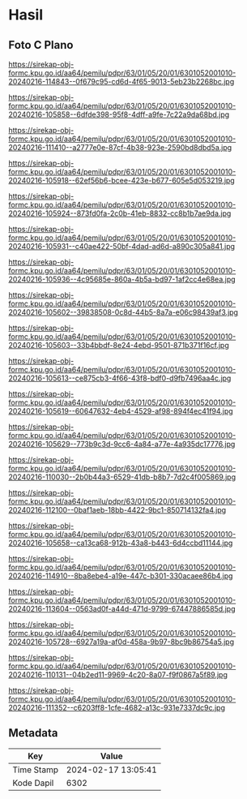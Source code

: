 # Hasil

## Foto C Plano

https://sirekap-obj-formc.kpu.go.id/aa64/pemilu/pdpr/63/01/05/20/01/6301052001010-20240216-114843--0f679c95-cd6d-4f65-9013-5eb23b2268bc.jpg

https://sirekap-obj-formc.kpu.go.id/aa64/pemilu/pdpr/63/01/05/20/01/6301052001010-20240216-105858--6dfde398-95f8-4dff-a9fe-7c22a9da68bd.jpg

https://sirekap-obj-formc.kpu.go.id/aa64/pemilu/pdpr/63/01/05/20/01/6301052001010-20240216-111410--a2777e0e-87cf-4b38-923e-2590bd8dbd5a.jpg

https://sirekap-obj-formc.kpu.go.id/aa64/pemilu/pdpr/63/01/05/20/01/6301052001010-20240216-105918--62ef56b6-bcee-423e-b677-605e5d053219.jpg

https://sirekap-obj-formc.kpu.go.id/aa64/pemilu/pdpr/63/01/05/20/01/6301052001010-20240216-105924--873fd0fa-2c0b-41eb-8832-cc8b1b7ae9da.jpg

https://sirekap-obj-formc.kpu.go.id/aa64/pemilu/pdpr/63/01/05/20/01/6301052001010-20240216-105931--c40ae422-50bf-4dad-ad6d-a890c305a841.jpg

https://sirekap-obj-formc.kpu.go.id/aa64/pemilu/pdpr/63/01/05/20/01/6301052001010-20240216-105936--4c95685e-860a-4b5a-bd97-1af2cc4e68ea.jpg

https://sirekap-obj-formc.kpu.go.id/aa64/pemilu/pdpr/63/01/05/20/01/6301052001010-20240216-105602--39838508-0c8d-44b5-8a7a-e06c98439af3.jpg

https://sirekap-obj-formc.kpu.go.id/aa64/pemilu/pdpr/63/01/05/20/01/6301052001010-20240216-105603--33b4bbdf-8e24-4ebd-9501-871b371f16cf.jpg

https://sirekap-obj-formc.kpu.go.id/aa64/pemilu/pdpr/63/01/05/20/01/6301052001010-20240216-105613--ce875cb3-4f66-43f8-bdf0-d9fb7496aa4c.jpg

https://sirekap-obj-formc.kpu.go.id/aa64/pemilu/pdpr/63/01/05/20/01/6301052001010-20240216-105619--60647632-4eb4-4529-af98-894f4ec41f94.jpg

https://sirekap-obj-formc.kpu.go.id/aa64/pemilu/pdpr/63/01/05/20/01/6301052001010-20240216-105629--773b9c3d-9cc6-4a84-a77e-4a935dc17776.jpg

https://sirekap-obj-formc.kpu.go.id/aa64/pemilu/pdpr/63/01/05/20/01/6301052001010-20240216-110030--2b0b44a3-6529-41db-b8b7-7d2c4f005869.jpg

https://sirekap-obj-formc.kpu.go.id/aa64/pemilu/pdpr/63/01/05/20/01/6301052001010-20240216-112100--0baf1aeb-18bb-4422-9bc1-850714132fa4.jpg

https://sirekap-obj-formc.kpu.go.id/aa64/pemilu/pdpr/63/01/05/20/01/6301052001010-20240216-105658--ca13ca68-912b-43a8-b443-6d4ccbd11144.jpg

https://sirekap-obj-formc.kpu.go.id/aa64/pemilu/pdpr/63/01/05/20/01/6301052001010-20240216-114910--8ba8ebe4-a19e-447c-b301-330acaee86b4.jpg

https://sirekap-obj-formc.kpu.go.id/aa64/pemilu/pdpr/63/01/05/20/01/6301052001010-20240216-113604--0563ad0f-a44d-471d-9799-67447886585d.jpg

https://sirekap-obj-formc.kpu.go.id/aa64/pemilu/pdpr/63/01/05/20/01/6301052001010-20240216-105728--6927a19a-af0d-458a-9b97-8bc9b86754a5.jpg

https://sirekap-obj-formc.kpu.go.id/aa64/pemilu/pdpr/63/01/05/20/01/6301052001010-20240216-110131--04b2ed11-9969-4c20-8a07-f9f0867a5f89.jpg

https://sirekap-obj-formc.kpu.go.id/aa64/pemilu/pdpr/63/01/05/20/01/6301052001010-20240216-111352--c6203ff8-1cfe-4682-a13c-931e7337dc9c.jpg


## Metadata

| Key        | Value               |
| ---------- | ------------------- |
| Time Stamp | 2024-02-17 13:05:41 |
| Kode Dapil | 6302                |



